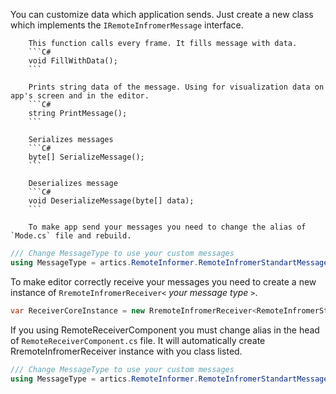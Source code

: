 
You can customize data which application sends. Just create a new class which implements the `IRemoteInfromerMessage` interface.

        This function calls every frame. It fills message with data. 
		```C#
        void FillWithData();
		```

        Prints string data of the message. Using for visualization data on app's screen and in the editor.
        ```C#
		string PrintMessage();
		```

        Serializes messages
		```C#
        byte[] SerializeMessage();
		```
        
        Deserializes message
		```C#
        void DeserializeMessage(byte[] data);
		```
		
		To make app send your messages you need to change the alias of `Mode.cs` file and rebuild.
		
```C#
/// Change MessageType to use your custom messages
using MessageType = artics.RemoteInformer.RemoteInfromerStandartMessage;
```

To make editor correctly receive your messages you need to create a new instance of `RremoteInfromerReceiver<` *your message type* `>`. 

```C#
var ReceiverCoreInstance = new RremoteInfromerReceiver<RemoteInfromerStandartMessage>();
```

If you using RemoteReceiverComponent you must change alias in the head of `RemoteReceiverComponent.cs` file. It will automatically create RremoteInfromerReceiver instance with you class listed.

```C#
/// Change MessageType to use your custom messages
using MessageType = artics.RemoteInformer.RemoteInfromerStandartMessage;
```